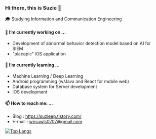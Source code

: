 ### Hi there, this is Suzie 👋

🎓 Studying Information and Communication Engineering

#### 🔭 I’m currently working on ...

- Development of abnormal behavior detection model based on AI for SIEM
- "placepic" iOS application

#### 🌱 I’m currently learning ...

- Machine Learning / Deep Learning
-  Android programming (w/Java and React for mobile web)
- Database system for Server development
- iOS development

#### 📫 How to reach me: ...

- Blog : https://suzieep.tistory.com/ 
- E-mail : wnsuwls0707@gmail.com

[![Top Langs](https://github-readme-stats.vercel.app/api/top-langs/?username=suzieep&layout=compact&langs_count=8)](https://github.com/anuraghazra/github-readme-stats)
